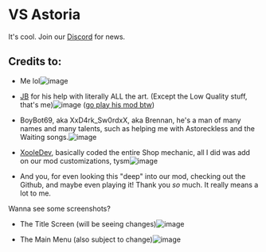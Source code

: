 # VS Astoria
It's cool.
Join our [Discord](https://discord.gg/EGg723BX) for news.

## Credits to: 
- Me lol![image](https://user-images.githubusercontent.com/78555659/217984059-e72b4903-8fdd-4205-bcf3-a53c96c26c70.png)
- [JB](https://www.youtube.com/@user-vi8cs9ku2s) for his help with literally ALL the art. (Except the Low Quality stuff, that's me)![image](https://user-images.githubusercontent.com/78555659/217984108-d66a4e16-a9aa-42f1-a3a6-e02d3d14969a.png)
([go play his mod btw](https://gamebanana.com/mods/412737))
- BoyBot69, aka XxD4rk_Sw0rdxX, aka Brennan, he's a man of many names and many talents, such as helping me with Astoreckless and the Waiting songs.![image](https://user-images.githubusercontent.com/78555659/217984289-dc1d81ca-9cc3-4d5e-be1b-99c22897f266.png)
- [XooleDev](https://xooledev.carrd.co/), basically coded the entire Shop mechanic, all I did was add on our mod customizations, tysm![image](https://user-images.githubusercontent.com/78555659/217984351-db8b25e1-751d-4bd0-a111-90ca3c8f3f48.png)

- And you, for even looking this "deep" into our mod, checking out the Github, and maybe even playing it! Thank you *so* much. It really means a lot to me.

Wanna see some screenshots?

- The Title Screen (will be seeing changes)![image](https://user-images.githubusercontent.com/78555659/217984403-8a7970a0-977a-49c0-a559-036564e91205.png)

- The Main Menu (also subject to change)![image](https://user-images.githubusercontent.com/78555659/217984428-2c2b8c99-0312-4fa6-a81e-99850b4216d9.png)
